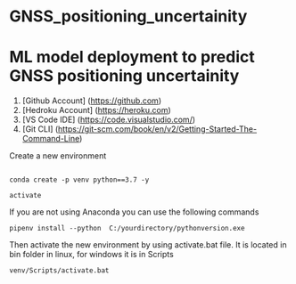 # GNSS_positioning_uncertainity
# ML model deployment to predict GNSS positioning  uncertainity 

1. [Github Account] (https://github.com)
2. [Hedroku Account] (https://heroku.com)
3. [VS Code IDE] (https://code.visualstudio.com/)
4. [Git CLI] (https://git-scm.com/book/en/v2/Getting-Started-The-Command-Line)

Create a new environment

```

conda create -p venv python==3.7 -y

activate

```

If you are not using Anaconda you can use the following commands

```
pipenv install --python  C:/yourdirectory/pythonversion.exe

```
Then activate the new environment by using activate.bat file. It is located in bin folder in linux, for windows it is in Scripts

```
venv/Scripts/activate.bat

```





